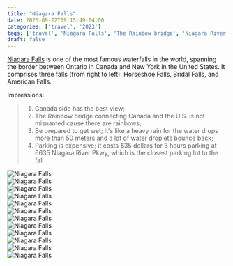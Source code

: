 ```yaml
---
title: "Niagara Falls"
date: 2023-09-22T09:15:49-04:00  
categories: ['travel', '2023']    
tags: ['travel', 'Niagara Falls', 'The Rainbow bridge', 'Niagara River']    
draft: false
---
```


[Niagara Falls](https://en.wikipedia.org/wiki/Niagara_Falls) is one of the most famous waterfalls in the world, spanning the border between Ontario in Canada 
and New York in the United States. It comprises three falls (from right to left): Horseshoe Falls,  Bridal Falls,  and American Falls.

Impressions:
> 1. Canada side has the best view;
> 2. The Rainbow bridge connecting Canada and the U.S. is not misnamed cause there are rainbows;
> 3. Be prepared to get wet; it's like a heavy rain for the water drops more than 50 meters and a lot of water droplets bounce back;
> 4. Parking is expensive; it costs $35 dollars for 3 hours parking at 6635 Niagara River Pkwy, which is the closest parking lot to the fall 



![Niagara Falls](/travel/niagara_falls/niagarafalls_1.jpeg "Niagara Falls")  
![Niagara Falls](/travel/niagara_falls/niagarafalls_2.jpeg "Niagara Falls")  
![Niagara Falls](/travel/niagara_falls/niagarafalls_3.jpeg "Niagara Falls")  
![Niagara Falls](/travel/niagara_falls/niagarafalls_4.jpeg "Niagara Falls")  
![Niagara Falls](/travel/niagara_falls/niagarafalls_5.jpeg "Niagara Falls")  
![Niagara Falls](/travel/niagara_falls/niagarafalls_6.jpeg "Niagara Falls")  
![Niagara Falls](/travel/niagara_falls/niagarafalls_7.jpeg "Niagara Falls")  
![Niagara Falls](/travel/niagara_falls/niagarafalls_8.jpeg "Niagara Falls")  
![Niagara Falls](/travel/niagara_falls/niagarafalls_9.jpeg "Niagara Falls")  
![Niagara Falls](/travel/niagara_falls/niagarafalls_10.jpeg "Niagara Falls")  
![Niagara Falls](/travel/niagara_falls/niagarafalls_11.jpeg "Niagara Falls")  
![Niagara Falls](/travel/niagara_falls/niagarafalls_12.jpeg "Niagara Falls")  

